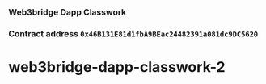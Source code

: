 ### Web3bridge Dapp Classwork

### Contract address `0x46B131E81d1fbA9BEac24482391a081dc9DC5620`

# web3bridge-dapp-classwork-2
